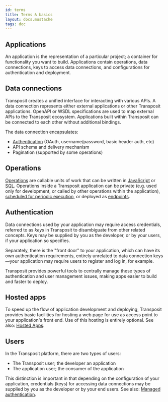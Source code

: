 ```yaml
---
id: terms
title: Terms & basics
layout: docs.mustache
tags: doc
---
```


## Applications

An application is the representation of a particular project; a container for functionality you want to build. Applications contain operations, data connections, keys to access data connections, and configurations for authentication and deployment.

## Data connections

Transposit creates a unified interface for interacting with various APIs. A data connection represents either external applications or other Transposit applications. OpenAPI or WSDL specifications are used to map external APIs to the Transposit ecosystem. Applications built within Transposit can be connected to each other without additional bindings.

The data connection encapsulates:

* [Authentication](/docs/references/connector-authentication) (OAuth, username/password, basic header auth, etc)
* API schema and delivery mechanism
* Pagination (supported by some operations)

## Operations

[Operations](/docs/building/operations) are callable units of work that can be written in [JavaScript](/docs/references/js-operations) or [SQL](/docs/references/sql-operations). Operations inside a Transposit application can be private (e.g. used only for development, or called by other operations within the application), [scheduled for periodic execution](/docs/building/scheduled-tasks), or deployed as [endpoints](/docs/building/endpoints).

## Authentication

Data connections used by your application may require access credentials, referred to as _keys_ in Transposit to disambiguate from other related concepts. Keys may be supplied by you as the developer, or by your users, if your application so specifies.

Separately, there is the "front door" to your application, which can have its own authentication requirements, entirely unrelated to data connection keys—your application may require users to register and log in, for example.

Transposit provides powerful tools to centrally manage these types of authentication and user management issues, making apps easier to build and faster to deploy.

## Hosted apps

To speed up the flow of application development and deploying, Transposit provides basic facilities for hosting a web page for use as access point to your application's front end. Use of this hosting is entirely optional. See also: [Hosted Apps](/docs/building/hosted-apps).

## Users

In the Transposit platform, there are two types of users:

  * The Transposit user; the developer an application
  * The application user; the consumer of the application

This distinction is important in that depending on the configuration of your application, credentials (keys) for accessing data connections may be supplied by you as the developer or by your end users. See also: [Managed authentication](/docs/building/managed-authentication).

